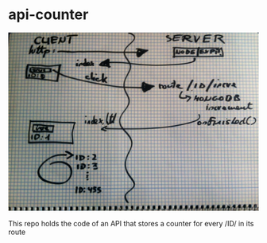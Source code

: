 api-counter
===========

![Idea. Flow diagram][picture-idea-flow]

This repo holds the code of an API that stores a counter for every /ID/ in its route

[picture-idea-flow]: /idea_flowdiagram.jpg
